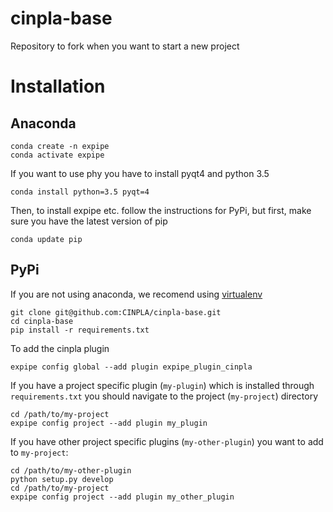 # cinpla-base
Repository to fork when you want to start a new project

# Installation
## Anaconda
```
conda create -n expipe
conda activate expipe
```
If you want to use phy you have to install pyqt4 and python 3.5
```
conda install python=3.5 pyqt=4
```
Then, to install expipe etc. follow the instructions for PyPi, but first, make sure you have the latest version of pip
```
conda update pip
```
## PyPi
If you are not using anaconda, we recomend using [virtualenv](https://virtualenvwrapper.readthedocs.io/en/latest/)
```
git clone git@github.com:CINPLA/cinpla-base.git
cd cinpla-base
pip install -r requirements.txt
```

To add the cinpla plugin
```
expipe config global --add plugin expipe_plugin_cinpla
```


If you have a project specific plugin (`my-plugin`) which is installed through `requirements.txt` you should navigate to the project (`my-project`) directory 
```
cd /path/to/my-project
expipe config project --add plugin my_plugin
```


If you have other project specific plugins (`my-other-plugin`) you want to add to `my-project`:
```
cd /path/to/my-other-plugin
python setup.py develop
cd /path/to/my-project
expipe config project --add plugin my_other_plugin
```
